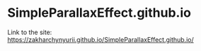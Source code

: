 # SimpleParallaxEffect.github.io
Link to the site: https://zakharchynyurii.github.io/SimpleParallaxEffect.github.io/
